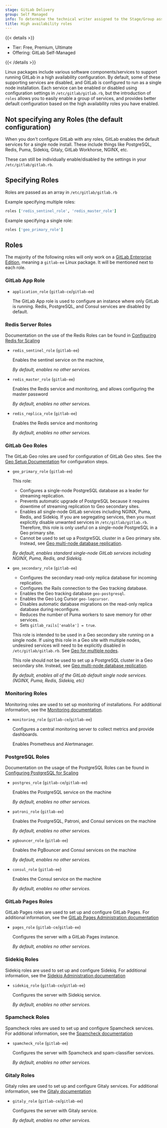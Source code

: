 ```yaml
---
stage: GitLab Delivery
group: Self Managed
info: To determine the technical writer assigned to the Stage/Group associated with this page, see https://handbook.gitlab.com/handbook/product/ux/technical-writing/#assignments
title: High availability roles
---
```


{{< details >}}

- Tier: Free, Premium, Ultimate
- Offering: GitLab Self-Managed

{{< /details >}}

Linux packages include various software components/services to support running GitLab in
a high availability configuration. By default, some of these supporting services
are disabled, and GitLab is configured to run as a single node installation.
Each service can be enabled or disabled using configuration settings in `/etc/gitlab/gitlab.rb`,
but the introduction of `roles` allows you to easily enable a group of services,
and provides better default configuration based on the high availability roles you
have enabled.

## Not specifying any Roles (the default configuration)

When you don't configure GitLab with any roles, GitLab enables the default services for
a single node install. These include things like PostgreSQL, Redis, Puma, Sidekiq,
Gitaly, GitLab Workhorse, NGINX, etc.

These can still be individually enable/disabled by the settings in your `/etc/gitlab/gitlab.rb`.

## Specifying Roles

Roles are passed as an array in `/etc/gitlab/gitlab.rb`

Example specifying multiple roles:

```ruby
roles ['redis_sentinel_role', 'redis_master_role']
```

Example specifying a single role:

```ruby
roles ['geo_primary_role']
```

## Roles

The majority of the following roles will only work on a
[GitLab Enterprise Edition](https://about.gitlab.com/install/ce-or-ee/), meaning
a `gitlab-ee` Linux package. It will be mentioned next to each role.

### GitLab App Role

- `application_role` (`gitlab-ce`/`gitlab-ee`)

  The GitLab App role is used to configure an instance where only GitLab is running. Redis, PostgreSQL, and Consul services are disabled by default.

### Redis Server Roles

Documentation on the use of the Redis Roles can be found in [Configuring Redis for Scaling](https://docs.gitlab.com/administration/redis/)

- `redis_sentinel_role` (`gitlab-ee`)

  Enables the sentinel service on the machine,

  *By default, enables no other services.*

- `redis_master_role` (`gitlab-ee`)

  Enables the Redis service and monitoring, and allows configuring the master password

  *By default, enables no other services.*

- `redis_replica_role` (`gitlab-ee`)

  Enables the Redis service and monitoring

  *By default, enables no other services.*

### GitLab Geo Roles

The GitLab Geo roles are used for configuration of GitLab Geo sites. See the
[Geo Setup Documentation](https://docs.gitlab.com/administration/geo/setup/)
for configuration steps.

- `geo_primary_role` (`gitlab-ee`)

  This role:

  - Configures a single-node PostgreSQL database as a leader for streaming replication.
  - Prevents automatic upgrade of PostgreSQL because it requires downtime of streaming replication to Geo secondary sites.
  - Enables all single-node GitLab services including NGINX, Puma, Redis, and Sidekiq. If you are segregating services, then you must explicitly disable unwanted services in `/etc/gitlab/gitlab.rb`. Therefore, this role is only useful on a single-node PostgreSQL in a Geo primary site.
  - Cannot be used to set up a PostgreSQL cluster in a Geo primary site. Instead, see [Geo multi-node database replication](https://docs.gitlab.com/administration/geo/setup/database/#multi-node-database-replication).

  *By default, enables standard single-node GitLab services including NGINX, Puma, Redis, and Sidekiq.*

- `geo_secondary_role` (`gitlab-ee`)

  - Configures the secondary read-only replica database for incoming
    replication.
  - Configures the Rails connection to the Geo tracking database.
  - Enables the Geo tracking database `geo-postgresql`.
  - Enables the Geo Log Cursor `geo-logcursor`.
  - Disables automatic database migrations on the read-only replica database
    during reconfigure.
  - Reduces the number of Puma workers to save memory for other services.
  - Sets `gitlab_rails['enable'] = true`.

  This role is intended to be used in a Geo secondary site running on a single
  node. If using this role in a Geo site with multiple nodes, undesired
  services will need to be explicitly disabled in `/etc/gitlab/gitlab.rb`. See
  [Geo for multiple nodes](https://docs.gitlab.com/administration/geo/replication/multiple_servers/).

  This role should not be used to set up a PostgreSQL cluster in a Geo secondary
  site. Instead, see [Geo multi-node database replication](https://docs.gitlab.com/administration/geo/setup/database/#multi-node-database-replication).

  *By default, enables all of the GitLab default single node services. (NGINX, Puma, Redis, Sidekiq, etc)*

### Monitoring Roles

Monitoring roles are used to set up monitoring of installations. For additional information, see the [Monitoring documentation](https://docs.gitlab.com/administration/monitoring/prometheus/).

- `monitoring_role` (`gitlab-ce`/`gitlab-ee`)

  Configures a central monitoring server to collect metrics and provide dashboards.

  Enables Prometheus and Alertmanager.

### PostgreSQL Roles

Documentation on the usage of the PostgreSQL Roles can be found in [Configuring PostgreSQL for Scaling](https://docs.gitlab.com/administration/postgresql/)

- `postgres_role` (`gitlab-ce`/`gitlab-ee`)

  Enables the PostgreSQL service on the machine

  *By default, enables no other services.*

- `patroni_role` (`gitlab-ee`)

  Enables the PostgreSQL, Patroni, and Consul services on the machine

  *By default, enables no other services.*

- `pgbouncer_role` (`gitlab-ee`)

  Enables the PgBouncer and Consul services on the machine

  *By default, enables no other services.*

- `consul_role` (`gitlab-ee`)

  Enables the Consul service on the machine

  *By default, enables no other services.*

### GitLab Pages Roles

GitLab Pages roles are used to set up and configure GitLab Pages. For additional
information, see the
[GitLab Pages Administration documentation](https://docs.gitlab.com/administration/pages/)

- `pages_role` (`gitlab-ce`/`gitlab-ee`)

  Configures the server with a GitLab Pages instance.

  *By default, enables no other services.*

### Sidekiq Roles

Sidekiq roles are used to set up and configure Sidekiq. For additional
information, see the
[Sidekiq Administration documentation](https://docs.gitlab.com/administration/sidekiq/)

- `sidekiq_role` (`gitlab-ce`/`gitlab-ee`)

  Configures the server with Sidekiq service.

  *By default, enables no other services.*

### Spamcheck Roles

Spamcheck roles are used to set up and configure Spamcheck services. For additional
information, see the
[Spamcheck documentation](https://docs.gitlab.com/administration/reporting/spamcheck/)

- `spamcheck_role` (`gitlab-ee`)

  Configures the server with Spamcheck and spam-classifier services.

  *By default, enables no other services.*

### Gitaly Roles

Gitaly roles are used to set up and configure Gitaly services. For additional
information, see the [Gitaly documentation](https://docs.gitlab.com/administration/gitaly/)

- `gitaly_role` (`gitlab-ce`/`gitlab-ee`)

  Configures the server with Gitaly service.

  *By default, enables no other services.*
